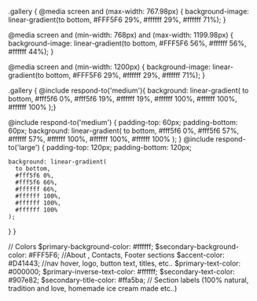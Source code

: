 .gallery {
  @media screen and (max-width: 767.98px) {
    background-image: linear-gradient(to bottom,
        #FFF5F6 29%,
        #ffffff 29%,
        #ffffff 71%);
  }

  @media screen and (min-width: 768px) and (max-width: 1199.98px) {
    background-image: linear-gradient(to bottom,
        #FFF5F6 56%,
        #ffffff 56%,
        #ffffff 44%);
  }

  @media screen and (min-width: 1200px) {
    background-image: linear-gradient(to bottom,
        #FFF5F6 29%,
        #ffffff 29%,
        #ffffff 71%);
  }
  
 .gallery {
 @include respond-to('medium'){
  background: linear-gradient(
    to bottom,
    #fff5f6 0%,
    #fff5f6 19%,
    #ffffff 19%,
    #ffffff 100%,
    #ffffff 100%,
    #ffffff 100%
  );}

  @include respond-to('medium') {
    padding-top: 60px;
    padding-bottom: 60px;
    background: linear-gradient(
      to bottom,
      #fff5f6 0%,
      #fff5f6 57%,
      #ffffff 57%,
      #ffffff 100%,
      #ffffff 100%,
      #ffffff 100%
    );
  }
  @include respond-to('large') {
    padding-top: 120px;
    padding-bottom: 120px;

    background: linear-gradient(
      to bottom,
      #fff5f6 0%,
      #fff5f6 66%,
      #ffffff 66%,
      #ffffff 100%,
      #ffffff 100%,
      #ffffff 100%
    );
  }
}


// Colors
$primary-background-color: #ffffff;
$secondary-background-color: #FFF5F6; //About , Contacts, Footer sections
$accent-color: #D41443; //nav hover, logo, button text, titles, etc..
$primary-text-color: #000000;
$primary-inverse-text-color: #ffffff;
$secondary-text-color: #907e82;
$secondary-title-color: #ffa5ba; // Section labels (100% natural, tradition and love, homemade ice cream made etc..)
